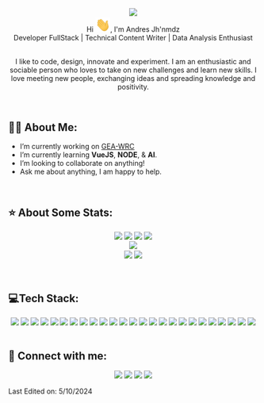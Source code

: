 <div align="center">
  <img src="https://github.com/thompsonemerson/thompsonemerson/raw/master/cover-thompson.png" height="180"/>
</div>

<div align="center">
  Hi <img src="https://raw.githubusercontent.com/ABSphreak/ABSphreak/master/gifs/Hi.gif" width="30px">, I'm Andres Jh'nmdz
  <br>
  Developer FullStack | Technical Content Writer | Data Analysis Enthusiast
</div>

<br>

<p align="center">
  I like to code, design, innovate and experiment. I am an enthusiastic and sociable person who loves to take on new challenges and learn new skills. I love meeting new people, exchanging ideas and spreading knowledge and positivity.
</p>

<br>

## 👨‍💻 About Me:
<div>
  
  - I’m currently working on <a href="https://gea-wrc.com/welcome" target="__blank">GEA-WRC</a>
  - I’m currently learning __VueJS__, __NODE__, & __AI__.
  - I’m looking to collaborate on anything!
  - Ask me about anything, I am happy to help.
</div>

<br>

## ⭐ About Some Stats:
<div align="center">
  <img src='https://visitor-badge.laobi.icu/badge?page_id=sourabmaity'> <img src="https://img.shields.io/github/followers/3CH0PR3?style=social"> <img src="https://img.shields.io/github/stars/3CH0PR3?style=social"> <img src="https://komarev.com/ghpvc/?username=3CHOPR3">
</div>
<div align="center">
  <img src="https://github-readme-streak-stats.herokuapp.com/?user=3CH0PR3&theme=algolia&background=0d1117&hide_border=true" />
</div>
<div align= "center">
  <img height= "150" src="https://github-readme-stats.vercel.app/api?username=3CH0PR3&theme=react&show_icons=true&include_all_commits=true" />
  <img height= "150" src="https://github-readme-stats.vercel.app/api/top-langs/?username=3CH0PR3&theme=react&layout=compact" />
</div>

<Br>

<!-- 
## 🎨 Some of my Projects:
<div>
    <a href="https://github.com/3CH0PR3/admin-panel.git">
      <img src="https://github-readme-stats.vercel.app/api/pin/?username=3CH0PR3&repo=admin-panel" alt="GitHub Stats" />
    </a>
    <a href="https://github.com/3CH0PR3/GeaWrc.git">
      <img src="https://github-readme-stats.vercel.app/api/pin/?username=3CH0PR3&repo=GeaWrc" alt="GitHub Stats" />
    </a>
    <a href="https://github.com/3CH0PR3/playerJS.git">
      <img src="https://github-readme-stats.vercel.app/api/pin/?username=3CH0PR3&repo=playerJS" alt="GitHub Stats" />
    </a>
</div>
-->

<br>

## 💻Tech Stack: 
<div align=center>
  <img src="https://img.shields.io/badge/php-%23777BB4.svg?style=for-the-badge&logo=php&logoColor=white">
  <img src="https://img.shields.io/badge/css3-%231572B6.svg?style=for-the-badge&logo=css3&logoColor=white">
  <img src="https://img.shields.io/badge/javascript-%23323330.svg?style=for-the-badge&logo=javascript&logoColor=%23F7DF1E">
  <img src="https://img.shields.io/badge/html5-%23E34F26.svg?style=for-the-badge&logo=html5&logoColor=white">
  <img src="https://img.shields.io/badge/github%20pages-121013?style=for-the-badge&logo=github&logoColor=white">
  <img src="https://img.shields.io/badge/firebase-%23039BE5.svg?style=for-the-badge&logo=firebase">
  <img src="https://img.shields.io/badge/AWS-%23FF9900.svg?style=for-the-badge&logo=amazon-aws&logoColor=white">
  <img src="https://img.shields.io/badge/GoogleCloud-%234285F4.svg?style=for-the-badge&logo=google-cloud&logoColor=white">
  <img src="https://img.shields.io/badge/netlify-%23000000.svg?style=for-the-badge&logo=netlify&logoColor=#00C7B7">
  <img src="https://img.shields.io/badge/vercel-%23000000.svg?style=for-the-badge&logo=vercel&logoColor=white">
  <img src="https://img.shields.io/badge/bootstrap-%238511FA.svg?style=for-the-badge&logo=bootstrap&logoColor=white">
  <img src="https://img.shields.io/badge/chart.js-F5788D.svg?style=for-the-badge&logo=chart.js&logoColor=white">
  <img src="https://img.shields.io/badge/jquery-%230769AD.svg?style=for-the-badge&logo=jquery&logoColor=white">
  <img src="https://img.shields.io/badge/laravel-%23FF2D20.svg?style=for-the-badge&logo=laravel&logoColor=white">
  <img src="https://img.shields.io/badge/SASS-hotpink.svg?style=for-the-badge&logo=SASS&logoColor=white">
  <img src="https://img.shields.io/badge/vite-%23646CFF.svg?style=for-the-badge&logo=vite&logoColor=white">
  <img src="https://img.shields.io/badge/apache-%23D42029.svg?style=for-the-badge&logo=apache&logoColor=white">
  <img src="https://img.shields.io/badge/firebase-a08021?style=for-the-badge&logo=firebase&logoColor=ffcd34">
  <img src="https://img.shields.io/badge/mysql-4479A1.svg?style=for-the-badge&logo=mysql&logoColor=white">
  <img src="https://img.shields.io/badge/sqlite-%2307405e.svg?style=for-the-badge&logo=sqlite&logoColor=white">
  <img src="https://img.shields.io/badge/Canva-%2300C4CC.svg?style=for-the-badge&logo=Canva&logoColor=white">
  <img src="https://img.shields.io/badge/github-%23121011.svg?style=for-the-badge&logo=github&logoColor=white">
  <img src="https://img.shields.io/badge/gitlab-%23181717.svg?style=for-the-badge&logo=gitlab&logoColor=white">
  <img src="https://img.shields.io/badge/git-%23F05033.svg?style=for-the-badge&logo=git&logoColor=whit">
  <img src="https://img.shields.io/badge/NPM-%23000000.svg?style=for-the-badge&logo=npm&logoColor=white">
</div>

<br>

## 🤝 Connect with me:
<div align=center>
  <a href="https://www.linkedin.com/in/andreshmndz/" target="_blank"><img src="https://img.shields.io/badge/LinkedIn-0077B5?style=for-the-badge&logo=linkedin&logoColor=white"></a>
  <a href="https://www.instagram.com/andresitojh/" target="_blank"><img src="https://img.shields.io/badge/Instagram-E4405F?style=for-the-badge&logo=instagram&logoColor=white"></a>
  <a href="https://x.com/Andr3sitojh" target="_blank"><img src="https://img.shields.io/badge/Twitter-1DA1F2?style=for-the-badge&logo=twitter&logoColor=white"></a>
  <a href="mailto:andreshmndz@gmail.com" target="_blank"><img src="https://img.shields.io/badge/Gmail-D14836?style=for-the-badge&logo=gmail&logoColor=white"></a>
</div>

Last Edited on: 5/10/2024
